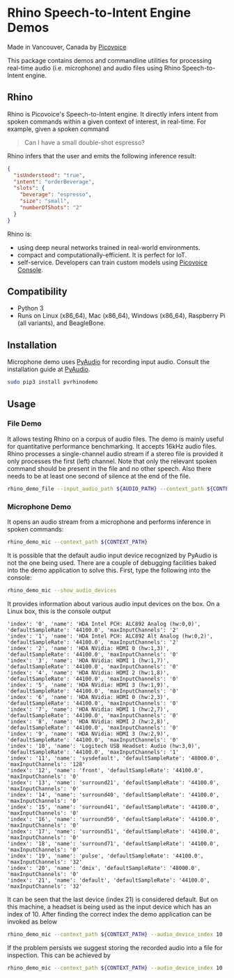 # Rhino Speech-to-Intent Engine Demos

Made in Vancouver, Canada by [Picovoice](https://picovoice.ai)

This package contains demos and commandline utilities for processing real-time audio (i.e. microphone) and audio files
using Rhino Speech-to-Intent engine.

## Rhino

Rhino is Picovoice's Speech-to-Intent engine. It directly infers intent from spoken commands within a given context of
interest, in real-time. For example, given a spoken command

>Can I have a small double-shot espresso?

Rhino infers that the user and emits the following inference result:

```json
{
  "isUnderstood": "true",
  "intent": "orderBeverage",
  "slots": {
    "beverage": "espresso",
    "size": "small",
    "numberOfShots": "2"
  }
}
```

Rhino is:

- using deep neural networks trained in real-world environments.
- compact and computationally-efficient. It is perfect for IoT.
- self-service. Developers can train custom models using [Picovoice Console](https://picovoice.ai/console/).

## Compatibility

- Python 3
- Runs on Linux (x86_64), Mac (x86_64), Windows (x86_64), Raspberry Pi (all variants), and BeagleBone.

## Installation

Microphone demo uses [PyAudio](https://people.csail.mit.edu/hubert/pyaudio/) for recording input audio. Consult the
installation guide at [PyAudio](https://people.csail.mit.edu/hubert/pyaudio/).

```bash
sudo pip3 install pvrhinodemo
```

## Usage

### File Demo

It allows testing Rhino on a corpus of audio files. The demo is mainly useful for quantitative performance
benchmarking. It accepts 16kHz audio files. Rhino processes a single-channel audio stream if a stereo file is
provided it only processes the first (left) channel. Note that only the relevant spoken command should be present in the
file and no other speech. Also there needs to be at least one second of silence at the end of the file.

```bash
rhino_demo_file --input_audio_path ${AUDIO_PATH} --context_path ${CONTEXT_PATH} 
```

### Microphone Demo

It opens an audio stream from a microphone and performs inference in spoken commands:

```bash
rhino_demo_mic --context_path ${CONTEXT_PATH}
```

It is possible that the default audio input device recognized by PyAudio is not the one being used. There are a couple
of debugging facilities baked into the demo application to solve this. First, type the following into the console:

```bash
rhino_demo_mic --show_audio_devices
```

It provides information about various audio input devices on the box. On a Linux box, this is the console output

```
'index': '0', 'name': 'HDA Intel PCH: ALC892 Analog (hw:0,0)', 'defaultSampleRate': '44100.0', 'maxInputChannels': '2'
'index': '1', 'name': 'HDA Intel PCH: ALC892 Alt Analog (hw:0,2)', 'defaultSampleRate': '44100.0', 'maxInputChannels': '2'
'index': '2', 'name': 'HDA NVidia: HDMI 0 (hw:1,3)', 'defaultSampleRate': '44100.0', 'maxInputChannels': '0'
'index': '3', 'name': 'HDA NVidia: HDMI 1 (hw:1,7)', 'defaultSampleRate': '44100.0', 'maxInputChannels': '0'
'index': '4', 'name': 'HDA NVidia: HDMI 2 (hw:1,8)', 'defaultSampleRate': '44100.0', 'maxInputChannels': '0'
'index': '5', 'name': 'HDA NVidia: HDMI 3 (hw:1,9)', 'defaultSampleRate': '44100.0', 'maxInputChannels': '0'
'index': '6', 'name': 'HDA NVidia: HDMI 0 (hw:2,3)', 'defaultSampleRate': '44100.0', 'maxInputChannels': '0'
'index': '7', 'name': 'HDA NVidia: HDMI 1 (hw:2,7)', 'defaultSampleRate': '44100.0', 'maxInputChannels': '0'
'index': '8', 'name': 'HDA NVidia: HDMI 2 (hw:2,8)', 'defaultSampleRate': '44100.0', 'maxInputChannels': '0'
'index': '9', 'name': 'HDA NVidia: HDMI 3 (hw:2,9)', 'defaultSampleRate': '44100.0', 'maxInputChannels': '0'
'index': '10', 'name': 'Logitech USB Headset: Audio (hw:3,0)', 'defaultSampleRate': '44100.0', 'maxInputChannels': '1'
'index': '11', 'name': 'sysdefault', 'defaultSampleRate': '48000.0', 'maxInputChannels': '128'
'index': '12', 'name': 'front', 'defaultSampleRate': '44100.0', 'maxInputChannels': '0'
'index': '13', 'name': 'surround21', 'defaultSampleRate': '44100.0', 'maxInputChannels': '0'
'index': '14', 'name': 'surround40', 'defaultSampleRate': '44100.0', 'maxInputChannels': '0'
'index': '15', 'name': 'surround41', 'defaultSampleRate': '44100.0', 'maxInputChannels': '0'
'index': '16', 'name': 'surround50', 'defaultSampleRate': '44100.0', 'maxInputChannels': '0'
'index': '17', 'name': 'surround51', 'defaultSampleRate': '44100.0', 'maxInputChannels': '0'
'index': '18', 'name': 'surround71', 'defaultSampleRate': '44100.0', 'maxInputChannels': '0'
'index': '19', 'name': 'pulse', 'defaultSampleRate': '44100.0', 'maxInputChannels': '32'
'index': '20', 'name': 'dmix', 'defaultSampleRate': '48000.0', 'maxInputChannels': '0'
'index': '21', 'name': 'default', 'defaultSampleRate': '44100.0', 'maxInputChannels': '32'
```

It can be seen that the last device (index 21) is considered default. But on this machine, a headset is being used as
the input device which has an index of 10. After finding the correct index the demo application can be invoked as below

```bash
rhino_demo_mic --context_path ${CONTEXT_PATH} --audio_device_index 10
```

If the problem persists we suggest storing the recorded audio into a file for inspection. This can be achieved by

```bash
rhino_demo_mic --context_path ${CONTEXT_PATH} --audio_device_index 10 --output_path ~/test.wav
```
